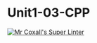 # Unit1-03-CPP
[![Mr Coxall's Super Linter](https://github.com/ICS3U-C-Programming-LilyC/Unit1-03-CPP/workflows/Mr%20Coxall's%20Super%20Linter/badge.svg)](https://github.com/ICS3U-C-Programming-LilyC/Unit1-03-CPP/actions/)
